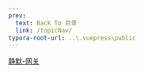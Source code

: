 ```yaml
---
prev:
  text: Back To 目录
  link: /topicNav/
typora-root-url: ..\.vuepress\public
---
```






[静默-网关](https://q10viking.github.io/SpringCloud/03%20%E7%BD%91%E5%85%B3.html)